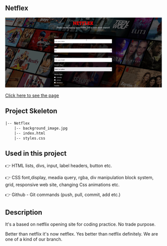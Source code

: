 ## Netflex
![Animation](https://github.com/bbluechip/Netflex/blob/master/Animation.gif)

[Click here to see the page](https://bbluechip.github.io/Netflex/)

## Project Skeleton

```
|-- Netflex
    |-- background_image.jpg
    |-- index.html
    |-- styles.css
```    

## Used in this project

👉 HTML lists, divs, input, label headers, button etc.

👉 CSS font,display, meadia query, rgba, div manipulation block system, grid, responsive web site, changing Css animations etc.

👉 Github - Git commands (push, pull, commit, add etc.)

## Description
It's a based on netflix opening site for coding practice. No trade purpose. 

Better than netflix it's now netflex. Yes better than netflix definitely. We are one of a kind of our branch.
